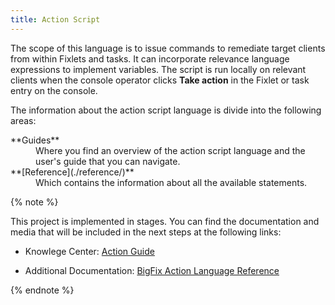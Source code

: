 ```yaml
---
title: Action Script
---
```


The scope of this language is to issue commands to remediate target clients from
within Fixlets and tasks. It can incorporate relevance language expressions to
implement variables. The script is run locally on relevant clients when the
console operator clicks **Take action** in the Fixlet or task entry on the
console.

The information about the action script language is divide into the following areas:

<dl>
  <dt>**Guides**</dt>
  <dd>Where you find an overview of the action script language and the user's guide that you can navigate.</dd>
  <dt>**[Reference](./reference/)**</dt>
  <dd>Which contains the information about all the available statements.</dd>
</dl>

{% note %}

This project is implemented in stages. You can find the documentation and media
that will be included in the next steps at the following links:

* Knowlege Center: [Action Guide](http://www-01.ibm.com/support/knowledgecenter/SS6MER_9.2.0/com.ibm.tivoli.tem.doc_9.2/Platform/Action/c_action_language.html)

* Additional Documentation: [BigFix Action Language Reference](http://support.bigfix.com/fixlet/documents/WinActions_20081110.pdf)

{% endnote %}
